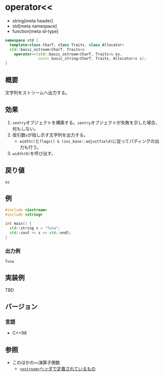 # operator<<
* string[meta header]
* std[meta namespace]
* function[meta id-type]

```cpp
namespace std {
  template<class CharT, class Traits, class Allocator>
  std::basic_ostream<CharT, Traits>&
    operator<<(std::basic_ostream<CharT, Traits>& os,
               const basic_string<CharT, Traits, Allocator>& s);
}
```

## 概要

文字列をストリームへ出力する。

## 効果
1. `sentry`オブジェクトを構築する。`sentry`オブジェクトが失敗を示した場合、何もしない。
1. 仮引数`s`が指し示す文字列を出力する。
    - `width()`と`flags() & (ios_base::adjustfield)`に従ってパディングの出力も行う。
1. `width(0)`を呼び出す。

## 戻り値
`os`

## 例
```cpp example
#include <iostream>
#include <string>

int main() {
  std::string s = "Tuna";
  std::cout << s << std::endl;
}
```

### 出力例
```
Tuna
```

## 実装例
TBD

## バージョン
### 言語
- C++98

## 参照
- このほかの`<<`演算子関数
    - [`<ostream>`ヘッダで定義されているもの](../../ostream/basic_ostream/op_ostream.md)
